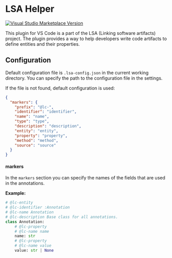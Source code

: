 # LSA Helper

[![Visual Studio Marketplace Version](https://img.shields.io/visual-studio-marketplace/v/lsa.lsa-helper)](https://marketplace.visualstudio.com/items?itemName=lsa.lsa-helper)

This plugin for VS Code is a part of the LSA (Linking software artifacts)
project. The plugin provides a way to help developers write code artifacts to
define entities and their properties.

## Configuration

Default configuration file is `.lsa-config.json` in the current working directory.
You can specify the path to the configuration file in the settings.

If the file is not found, default configuration is used:

```json
{
  "markers": {
    "prefix": "@lc-",
    "identifier": "identifier",
    "name": "name",
    "type": "type",
    "description": "description",
    "entity": "entity",
    "property": "property",
    "method": "method",
    "source": "source"
  }
}
```

#### markers

In the `markers` section you can specify the names of the fields that are used
in the annotations.

**Example:**

```python
# @lc-entity
# @lc-identifier :Annotation
# @lc-name Annotation
# @lc-description Base class for all annotations.
class Annotation:
    # @lc-property
    # @lc-name name
    name: str
    # @lc-property
    # @lc-name value
    value: str | None
```
